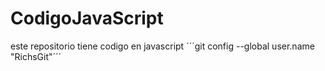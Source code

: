# CodigoJavaScript
este repositorio tiene codigo en javascript
´´´git config --global user.name "RichsGit"´´´
